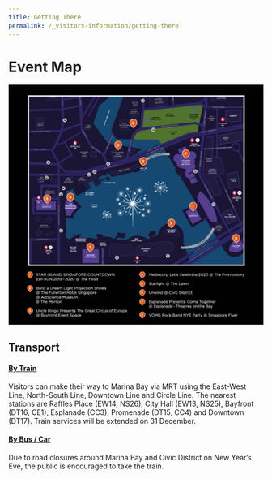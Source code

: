 ```yaml
---
title: Getting There
permalink: /_visitors-information/getting-there
---
```


# Event Map  
<img src="/images/updated_mbsc_map.jpg" />


## Transport
#### <ins>By Train</ins>
Visitors can make their way to Marina Bay via MRT using the East-West Line, North-South Line, Downtown Line and Circle Line. The nearest stations are Raffles Place (EW14, NS26), City Hall (EW13, NS25), Bayfront (DT16, CE1), Esplanade (CC3), Promenade (DT15, CC4) and Downtown (DT17). Train services will be extended on 31 December. 

#### <ins>By Bus / Car</ins>
Due to road closures around Marina Bay and Civic District on New Year’s Eve, the public is encouraged to take the train. 
